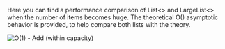 Here you can find a performance comparison of List<> and LargeList<> when the number of items becomes huge. The theoretical O() asymptotic behavior is provided, to help compare both lists with the theory.

![O(1) - Add (within capacity)](https://github.com/dlebansais/LargeList/Performance/O(1)_Add_(within_capacity).png)

